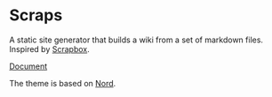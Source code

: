 # Scraps
A static site generator that builds a wiki from a set of markdown files. Inspired by [Scrapbox](https://scrapbox.io/).

[Document](https://boykush.github.io/scraps/Getting%20Started.html)

The theme is based on [Nord](https://www.nordtheme.com/).
